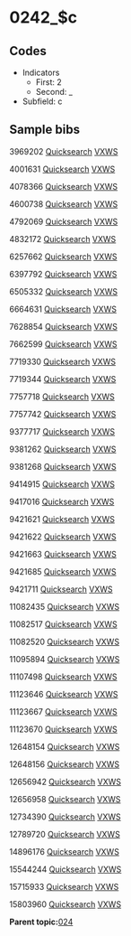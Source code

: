 # 0242\_$c

## Codes

-   Indicators
    -   First: 2
    -   Second: \_
-   Subfield: c

## Sample bibs

3969202 [Quicksearch](https://search.library.yale.edu/catalog/3969202) [VXWS](http://prodorbis.library.yale.edu:7014/vxws/GetHoldingsService?bibId=3969202)

4001631 [Quicksearch](https://search.library.yale.edu/catalog/4001631) [VXWS](http://prodorbis.library.yale.edu:7014/vxws/GetHoldingsService?bibId=4001631)

4078366 [Quicksearch](https://search.library.yale.edu/catalog/4078366) [VXWS](http://prodorbis.library.yale.edu:7014/vxws/GetHoldingsService?bibId=4078366)

4600738 [Quicksearch](https://search.library.yale.edu/catalog/4600738) [VXWS](http://prodorbis.library.yale.edu:7014/vxws/GetHoldingsService?bibId=4600738)

4792069 [Quicksearch](https://search.library.yale.edu/catalog/4792069) [VXWS](http://prodorbis.library.yale.edu:7014/vxws/GetHoldingsService?bibId=4792069)

4832172 [Quicksearch](https://search.library.yale.edu/catalog/4832172) [VXWS](http://prodorbis.library.yale.edu:7014/vxws/GetHoldingsService?bibId=4832172)

6257662 [Quicksearch](https://search.library.yale.edu/catalog/6257662) [VXWS](http://prodorbis.library.yale.edu:7014/vxws/GetHoldingsService?bibId=6257662)

6397792 [Quicksearch](https://search.library.yale.edu/catalog/6397792) [VXWS](http://prodorbis.library.yale.edu:7014/vxws/GetHoldingsService?bibId=6397792)

6505332 [Quicksearch](https://search.library.yale.edu/catalog/6505332) [VXWS](http://prodorbis.library.yale.edu:7014/vxws/GetHoldingsService?bibId=6505332)

6664631 [Quicksearch](https://search.library.yale.edu/catalog/6664631) [VXWS](http://prodorbis.library.yale.edu:7014/vxws/GetHoldingsService?bibId=6664631)

7628854 [Quicksearch](https://search.library.yale.edu/catalog/7628854) [VXWS](http://prodorbis.library.yale.edu:7014/vxws/GetHoldingsService?bibId=7628854)

7662599 [Quicksearch](https://search.library.yale.edu/catalog/7662599) [VXWS](http://prodorbis.library.yale.edu:7014/vxws/GetHoldingsService?bibId=7662599)

7719330 [Quicksearch](https://search.library.yale.edu/catalog/7719330) [VXWS](http://prodorbis.library.yale.edu:7014/vxws/GetHoldingsService?bibId=7719330)

7719344 [Quicksearch](https://search.library.yale.edu/catalog/7719344) [VXWS](http://prodorbis.library.yale.edu:7014/vxws/GetHoldingsService?bibId=7719344)

7757718 [Quicksearch](https://search.library.yale.edu/catalog/7757718) [VXWS](http://prodorbis.library.yale.edu:7014/vxws/GetHoldingsService?bibId=7757718)

7757742 [Quicksearch](https://search.library.yale.edu/catalog/7757742) [VXWS](http://prodorbis.library.yale.edu:7014/vxws/GetHoldingsService?bibId=7757742)

9377717 [Quicksearch](https://search.library.yale.edu/catalog/9377717) [VXWS](http://prodorbis.library.yale.edu:7014/vxws/GetHoldingsService?bibId=9377717)

9381262 [Quicksearch](https://search.library.yale.edu/catalog/9381262) [VXWS](http://prodorbis.library.yale.edu:7014/vxws/GetHoldingsService?bibId=9381262)

9381268 [Quicksearch](https://search.library.yale.edu/catalog/9381268) [VXWS](http://prodorbis.library.yale.edu:7014/vxws/GetHoldingsService?bibId=9381268)

9414915 [Quicksearch](https://search.library.yale.edu/catalog/9414915) [VXWS](http://prodorbis.library.yale.edu:7014/vxws/GetHoldingsService?bibId=9414915)

9417016 [Quicksearch](https://search.library.yale.edu/catalog/9417016) [VXWS](http://prodorbis.library.yale.edu:7014/vxws/GetHoldingsService?bibId=9417016)

9421621 [Quicksearch](https://search.library.yale.edu/catalog/9421621) [VXWS](http://prodorbis.library.yale.edu:7014/vxws/GetHoldingsService?bibId=9421621)

9421622 [Quicksearch](https://search.library.yale.edu/catalog/9421622) [VXWS](http://prodorbis.library.yale.edu:7014/vxws/GetHoldingsService?bibId=9421622)

9421663 [Quicksearch](https://search.library.yale.edu/catalog/9421663) [VXWS](http://prodorbis.library.yale.edu:7014/vxws/GetHoldingsService?bibId=9421663)

9421685 [Quicksearch](https://search.library.yale.edu/catalog/9421685) [VXWS](http://prodorbis.library.yale.edu:7014/vxws/GetHoldingsService?bibId=9421685)

9421711 [Quicksearch](https://search.library.yale.edu/catalog/9421711) [VXWS](http://prodorbis.library.yale.edu:7014/vxws/GetHoldingsService?bibId=9421711)

11082435 [Quicksearch](https://search.library.yale.edu/catalog/11082435) [VXWS](http://prodorbis.library.yale.edu:7014/vxws/GetHoldingsService?bibId=11082435)

11082517 [Quicksearch](https://search.library.yale.edu/catalog/11082517) [VXWS](http://prodorbis.library.yale.edu:7014/vxws/GetHoldingsService?bibId=11082517)

11082520 [Quicksearch](https://search.library.yale.edu/catalog/11082520) [VXWS](http://prodorbis.library.yale.edu:7014/vxws/GetHoldingsService?bibId=11082520)

11095894 [Quicksearch](https://search.library.yale.edu/catalog/11095894) [VXWS](http://prodorbis.library.yale.edu:7014/vxws/GetHoldingsService?bibId=11095894)

11107498 [Quicksearch](https://search.library.yale.edu/catalog/11107498) [VXWS](http://prodorbis.library.yale.edu:7014/vxws/GetHoldingsService?bibId=11107498)

11123646 [Quicksearch](https://search.library.yale.edu/catalog/11123646) [VXWS](http://prodorbis.library.yale.edu:7014/vxws/GetHoldingsService?bibId=11123646)

11123667 [Quicksearch](https://search.library.yale.edu/catalog/11123667) [VXWS](http://prodorbis.library.yale.edu:7014/vxws/GetHoldingsService?bibId=11123667)

11123670 [Quicksearch](https://search.library.yale.edu/catalog/11123670) [VXWS](http://prodorbis.library.yale.edu:7014/vxws/GetHoldingsService?bibId=11123670)

12648154 [Quicksearch](https://search.library.yale.edu/catalog/12648154) [VXWS](http://prodorbis.library.yale.edu:7014/vxws/GetHoldingsService?bibId=12648154)

12648156 [Quicksearch](https://search.library.yale.edu/catalog/12648156) [VXWS](http://prodorbis.library.yale.edu:7014/vxws/GetHoldingsService?bibId=12648156)

12656942 [Quicksearch](https://search.library.yale.edu/catalog/12656942) [VXWS](http://prodorbis.library.yale.edu:7014/vxws/GetHoldingsService?bibId=12656942)

12656958 [Quicksearch](https://search.library.yale.edu/catalog/12656958) [VXWS](http://prodorbis.library.yale.edu:7014/vxws/GetHoldingsService?bibId=12656958)

12734390 [Quicksearch](https://search.library.yale.edu/catalog/12734390) [VXWS](http://prodorbis.library.yale.edu:7014/vxws/GetHoldingsService?bibId=12734390)

12789720 [Quicksearch](https://search.library.yale.edu/catalog/12789720) [VXWS](http://prodorbis.library.yale.edu:7014/vxws/GetHoldingsService?bibId=12789720)

14896176 [Quicksearch](https://search.library.yale.edu/catalog/14896176) [VXWS](http://prodorbis.library.yale.edu:7014/vxws/GetHoldingsService?bibId=14896176)

15544244 [Quicksearch](https://search.library.yale.edu/catalog/15544244) [VXWS](http://prodorbis.library.yale.edu:7014/vxws/GetHoldingsService?bibId=15544244)

15715933 [Quicksearch](https://search.library.yale.edu/catalog/15715933) [VXWS](http://prodorbis.library.yale.edu:7014/vxws/GetHoldingsService?bibId=15715933)

15803960 [Quicksearch](https://search.library.yale.edu/catalog/15803960) [VXWS](http://prodorbis.library.yale.edu:7014/vxws/GetHoldingsService?bibId=15803960)

**Parent topic:**[024](../../tags/024/024.md)

